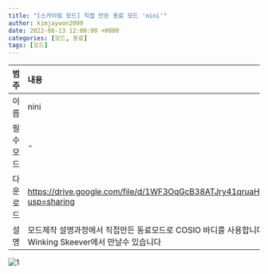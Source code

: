 ```yaml
---
title: "[스카이림 모드] 직접 만든 동료 모드 'nini'"
author: kimjaywon2000
date: 2022-06-13 12:00:00 +0800
categories: [모드, 동료]
tags: [모드]
---
```


| 범주             | 내용            |
|:----------------|:---------------|
| 이름             | nini  |
| 필수 모드         | - |
| 다운로드          | <https://drive.google.com/file/d/1WF3OqGcB38ATJry41qruaHySHYH6qqgY/view?usp=sharing> |
| 설명             | 모드제작 설명과정에서 직접만든 동료모드로 COSIO 바디를 사용합니다 Solitude의 Winking Skeever에서 만날수 있습니다 |

![1](https://user-images.githubusercontent.com/76558033/173725681-1338af5f-0e33-4528-815e-11c3aea703f4.jpg)
